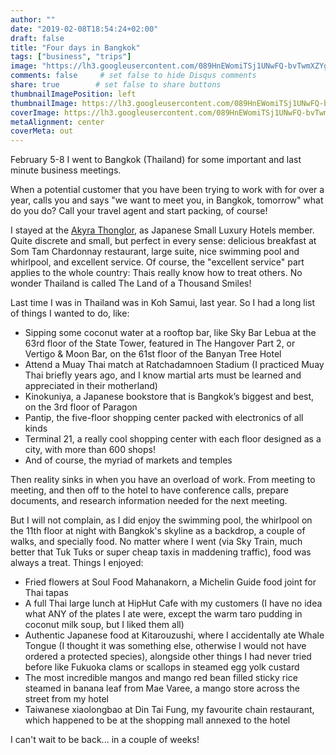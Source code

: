 ```yaml
---
author: ""
date: "2019-02-08T18:54:24+02:00"
draft: false
title: "Four days in Bangkok"
tags: ["business", "trips"]
image: "https://lh3.googleusercontent.com/089HnEWomiTSj1UNwFQ-bvTwmXZYg-oB5w7f96AeNglrye8QyAZdsvuBUfU--_env5PGd_ARuF-WPGQFBCmelOKZJKLlX6UsQqKsaM7WXST-fepx3zNIbLfzh5gq2CPFqWTQ8aZYXc0=w1920-h1080"
comments: false     # set false to hide Disqus comments
share: true        # set false to share buttons
thumbnailImagePosition: left
thumbnailImage: https://lh3.googleusercontent.com/089HnEWomiTSj1UNwFQ-bvTwmXZYg-oB5w7f96AeNglrye8QyAZdsvuBUfU--_env5PGd_ARuF-WPGQFBCmelOKZJKLlX6UsQqKsaM7WXST-fepx3zNIbLfzh5gq2CPFqWTQ8aZYXc0=w1920-h1080
coverImage: https://lh3.googleusercontent.com/089HnEWomiTSj1UNwFQ-bvTwmXZYg-oB5w7f96AeNglrye8QyAZdsvuBUfU--_env5PGd_ARuF-WPGQFBCmelOKZJKLlX6UsQqKsaM7WXST-fepx3zNIbLfzh5gq2CPFqWTQ8aZYXc0=w1920-h1080
metaAlignment: center
coverMeta: out
---
```


February 5-8 I went to Bangkok (Thailand) for some important and last minute business meetings.

<!--more-->

When a potential customer that you have been trying to work with for over a year, calls you and says "we want to meet you, in Bangkok, tomorrow" what do you do? Call your travel agent and start packing, of course!

I stayed at the [Akyra Thonglor](https://), as Japanese Small Luxury Hotels member. Quite discrete and small, but perfect in every sense: delicious breakfast at Som Tam Chardonnay restaurant, large suite, nice swimming pool and whirlpool, and excellent service. Of course, the "excellent service" part applies to the whole country: Thais really know how to treat others. No wonder Thailand is called The Land of a Thousand Smiles!

Last time I was in Thailand was in Koh Samui, last year. So I had a long list of things I wanted to do, like:

* Sipping some coconut water at a rooftop bar, like Sky Bar Lebua at the 63rd floor of the State Tower, featured in The Hangover Part 2, or Vertigo & Moon Bar, on the 61st floor of the Banyan Tree Hotel
* Attend a Muay Thai match at Ratchadamnoen Stadium (I practiced Muay Thai briefly years ago, and I know martial arts must be learned and appreciated in their motherland)
* Kinokuniya, a Japanese bookstore that is Bangkok’s biggest and best, on the 3rd floor of Paragon
* Pantip, the five-floor shopping center packed with electronics of all kinds
* Terminal 21, a really cool shopping center with each floor designed as a city, with more than 600 shops!
* And of course, the myriad of markets and temples

Then reality sinks in when you have an overload of work. From meeting to meeting, and then off to the hotel to have conference calls, prepare documents, and research information needed for the next meeting.

But I will not complain, as I did enjoy the swimming pool, the whirlpool on the 11th floor at night with Bangkok's skyline as a backdrop, a couple of walks, and specially food. No matter where I went (via Sky Train, much better that Tuk Tuks or super cheap taxis in maddening traffic), food was always a treat. Things I enjoyed:

* Fried flowers at Soul Food Mahanakorn, a Michelin Guide food joint for Thai tapas
* A full Thai large lunch at HipHut Cafe with my customers (I have no idea what ANY of the plates I ate were, except the warm taro pudding in coconut milk soup, but I liked them all)
* Authentic Japanese food at Kitarouzushi, where I accidentally ate Whale Tongue (I thought it was something else, otherwise I would not have ordered a protected species), alongside other things I had never tried before like Fukuoka clams or scallops in steamed egg yolk custard
* The most incredible mangos and mango red bean filled sticky rice steamed in banana leaf from Mae Varee, a mango store across the street from my hotel
* Taiwanese xiaolongbao at Din Tai Fung, my favourite chain restaurant, which happened to be at the shopping mall annexed to the hotel

I can't wait to be back... in a couple of weeks!

<script src="https://cdn.jsdelivr.net/npm/publicalbum@latest/dist/pa-embed-player.min.js" async></script>
<div class="pa-embed-player" style="width:100%; height:480px; display:none;"
  data-link="https://photos.app.goo.gl/U97meyvbjx9pt1zp6"
  data-title="80 new photos by Jorge Cortell">
  <img data-src="https://lh3.googleusercontent.com/utq2fQBpY_DNKifLPVkcZ0nTLYyGpayD5kNj8wqrypOfWhyGm7FtdvVvd8KPQvfZjkVv-FapWolLzEilYoABtpDR3hRZxGnvz79uMSLM73KpDrfhl3m8_BP0lDpDOKg6RYSLnioROtE=w1920-h1080" src="" alt="" />
  <img data-src="https://lh3.googleusercontent.com/cxLrCK20gelVVhx0cGSSHCyU1hru8r3RZ4FUXa0Dy9HoIq_IZcW9CieCfkIwebqTr9rJ7uAG-5_F2hiemCVuRxY1mm0Uia4qmxITQQPD-vPrsVyl9ir_6jPS5Lj8ItRj6BBMjEhZufo=w1920-h1080" src="" alt="" />
  <img data-src="https://lh3.googleusercontent.com/nc-G_-eK6OXwge51uIZ0NYK09XPamJp0MmL9NFwizhl12K99RG5DKOGbAJXmF_GqoYSEWOYc--b1fPTI53xa1toa0bVl2krMzKbivX1qoXh0vVf2kIx72JZ0Cy0byHcm9D_Wm4aBo9g=w1920-h1080" src="" alt="" />
  <img data-src="https://lh3.googleusercontent.com/uYz0AHtdbnTIvmW8ucU0ztESYUrXCRfVV8qswi95T8lwhyKKeJ9sOSQMpMb0_xF9YJrncNRnY7zh5_EIsWP9gU3zFIoCsquMqxTup6eUJVP2jLS6PDrfgU70Rr6Gc9JvDv-CA0UVKac=w1920-h1080" src="" alt="" />
  <img data-src="https://lh3.googleusercontent.com/d2NaLg6-0uIgozB5sNHlIUaj_y6zKuGODUGFQSXsh0_lMa9eXHcuLB_HI54WoSmubrvYG3UuAXJpAkZP09qaiZOAIwg0W0M4P6lFaIjvDrH1Ih6DoRDWnkJJ6ZSmY58Q1reFC94_7x8=w1920-h1080" src="" alt="" />
  <img data-src="https://lh3.googleusercontent.com/1FqFLbLN5Bnmn-DemU_zIr0aas5y7IXJEF8CyQT8Wwx3TberEPLYJzmLsvwg5iPBEi4gREv-VSZ5EONIUSw8ImZNJTeLMOlnpUS01dW7g3MuovTU5G0TxhjqV3F61mFZ2skWcp_sRZk=w1920-h1080" src="" alt="" />
  <img data-src="https://lh3.googleusercontent.com/WDg86kevAtyAUn-jcPzqxkBLL1zJlwwQ9ZM2DjJLr-0lDWKm9jDEEggDSAT_5TlRkNqum4Ws_lKNzpWofIVGG2Rp2mPrf6sp7xy_BlnGy29MU97XS4FD29aLfsd-grFk_4jlYO3JFfs=w1920-h1080" src="" alt="" />
  <img data-src="https://lh3.googleusercontent.com/Vr3wolOdHpaVhtSsoxDzhmTfM99OGP9Ip3yduvOo6Ehpk1zoMCdpgWrtSt7JiSGcw_FH6Rxx66NmLiR31sU5XQDf7siK8M3gDqv4M4xVYBb31gP_6QHDAQnrlmtqyzZuN6m710DI5fw=w1920-h1080" src="" alt="" />
  <img data-src="https://lh3.googleusercontent.com/hf2iXWmISIZ-J2lLANYtuLMek79rnEXJY_eb9s8EJ7guNh6OLlEIMbpt-vNfC45tFVZGYJTTOo7V-K3eEs-TU1g-lJ0me_fly3YEs24d7DDTFNBQHOoFGWKJuPVRK5UbppPuW4j1x-0=w1920-h1080" src="" alt="" />
  <img data-src="https://lh3.googleusercontent.com/5uuoWe1bEDmz2kFD6GFpWFiTn_7hgvV-bR-jzT2pIl3mKO0xhty05khBwSFf43ApxnAVC60bZraBSuYhueLVgS-hnpr1gGdJ_xgVQAyASa-kXS-JkNFlLg5Nr62NYqrLAIQfDMBE3Yk=w1920-h1080" src="" alt="" />
  <img data-src="https://lh3.googleusercontent.com/tSaK1SiTLBJfd4VhkxHCrjW7VsbQoXf-SsABicPD1Ojzg-0NXUMxzF4R5n9AGMd6stKdPz9JhZ6umECPdHo8S7FW_KJvmU_Bj6AEb4-gCQa5iLBYjE0vcC9hP93F2UTh0_rsKaC5F4w=w1920-h1080" src="" alt="" />
  <img data-src="https://lh3.googleusercontent.com/jaH5JCUtLbZXa3tGGz_Pik2evAvYGQ4iypu4WauaCwXWf2a6Ujmbn2gjaKddagPr1LbeG4PH6GOmE-NutfqrqndlwbzLu11dwWbYLwRYuizuK9RamJtjl4O1hShfK1eaWZB1bvWxfAo=w1920-h1080" src="" alt="" />
  <img data-src="https://lh3.googleusercontent.com/fQ-tZX5clDVaLHxneB4sn_ADSdC2CDFSZAdKoB5gQCg-YRjxwGa581c4_Jq2IXvXLWWZPjsYE587P96GDWcH5SGCIITWeY27JTPeJLY8hEJneQLuSCK1TQXy3384aDwAgeTf24mLZjw=w1920-h1080" src="" alt="" />
  <img data-src="https://lh3.googleusercontent.com/_Kg8DMol7G21EupfLlm8VSolfAGgLL1praPBkzBzvd9dfEQpttME2Wd_3sjco2ZQZwL8WFV0KfQm5lFn6yCwbhWlcRZtL9iKnbIyyGTCTHi5CzjSlkCOYYHUSyXgYymqTUfGYYPUZWQ=w1920-h1080" src="" alt="" />
  <img data-src="https://lh3.googleusercontent.com/zWGoy8Bt8eGfS7ZPKH2OrRN6qEyf8pL8VhpPyN_T21nkWUG4i3A2kfRIkP2X84aftrYnt5DnEvAXKTjB5uW3yv4yLvoY6SqoX_TpiJK3ZtE8zGhs_H86buDFvJYDQ3UCwiz6Ilmssnc=w1920-h1080" src="" alt="" />
  <img data-src="https://lh3.googleusercontent.com/27ZKwomd0IyxXEsJ8j64ZenB3_PWu7sBzlyU6XdBNuj1R4XxkFQpjMyTfBImd3VZ_HWka-cH7SOl6Qo7C_9qarYkn32Fl_AKkHWoOTn45U0PZAxFTwjT9BI1076U8j7nCb2kv5MnTzM=w1920-h1080" src="" alt="" />
  <img data-src="https://lh3.googleusercontent.com/Wo134Ra02WMgaZA_gnRLqasnmour8LwpF4vm-3HmsRocQInaPrLy1qIPt8R8K5kmx-LM5u484ffIsHqtZzkDV_XLE_WP6aDm7RJBudY9D7VQQr25wnWfgcezhvUySvQtPUUh4_JZ_ms=w1920-h1080" src="" alt="" />
  <img data-src="https://lh3.googleusercontent.com/GWV8NFFH7-NAFmsNlyo9qyW0OcHAo1EKs_ClMOAt48gADSfOSqAuQVK3nZacerwMcXSBY2thjyYwNuENYHlBNY1vs-UX2A8aok-b3FphX0JDJbN7_KDwmnc_U1g7X1ttyO7DGM_ZDw4=w1920-h1080" src="" alt="" />
  <img data-src="https://lh3.googleusercontent.com/E9lCXXWNt2RbZZXgKKiIHiWrGGKABg7D28Zn6Mr-Zvd-ocmCbChxPUMcUWsFI_X2nRg8p8cApepZ7tjbvPN2uAletaL-28OXWle9a0mENsBMAQDZQmAWjU9uKft6cxXbzag54sqzpuw=w1920-h1080" src="" alt="" />
  <img data-src="https://lh3.googleusercontent.com/_WiGFqw1cbpCpPj8E5vWES3vrVt5XW1bI6TRn_kt6x0Rs_91ox0ThKmuVgIuJ8pChOE_7Mt11cGl23W64rW38APgprNjSrU2-UcEjcZ08l_o20RkAa16lnBYExMtCUjKu6VGo8zz77U=w1920-h1080" src="" alt="" />
  <img data-src="https://lh3.googleusercontent.com/Xo675NoKuwi6N3rbY9UQiUCVptQH1_pHqHDsvBi_zoODRBQEXT_ZdmuxDTU8cn9BdKIBolZD88bj8dICHiUDVoAjyC3MbHj4f_0-G5fVsqatY4aLf9PHnC3XQC1uZ-Zdz0xp94gJelI=w1920-h1080" src="" alt="" />
  <img data-src="https://lh3.googleusercontent.com/UJTDCt8kplxgyUhW1vfVEKxOwEhs2ekkejpCfE3wyIUZYSaWl53GBruDPJyexI-cBOB298wD9OwFBxV-dqLWaFBajsB69pts2-0342my2Bveaop6ijJmxyqYbbqyLFm1bwAQbcGk8sE=w1920-h1080" src="" alt="" />
  <img data-src="https://lh3.googleusercontent.com/9auWHCQasGAEBNdJsabd8sV4kJc9nRMPYCXv-OQkieOP1zWPwTVjjwqshZU8kTnpgLWecqAEaYCikhITUtpncR9abdd-blRiL591dAe1TK6N4TD8d_6Y_vP299mXKY0dl27rCn299yw=w1920-h1080" src="" alt="" />
  <img data-src="https://lh3.googleusercontent.com/4zg4XMX7od9mC5pTYz6-jtSvztEWYVoeD6P2vNasoQhKJSf99ENEnfsug7RhPQSVLD7PA-S8Qrsrql_u58ym4eO7V7hEhQyXTWYUIAdjw9bzHJQtpWo4PmJWlEaAQ23Z-dwAvGfY3gA=w1920-h1080" src="" alt="" />
  <img data-src="https://lh3.googleusercontent.com/yrAVo-1C-0qSLmyH-RFS15Xa8lJrxfoOWmHDjlRzg81VZwn_DoVmzujLw694bSAm7Wq0gmlxweNwWgfkZAohoqU1cCkYDZpxaEQOaalOMYooYfySSPrSZAiYTW9egu-Nwz2NrvGqBjY=w1920-h1080" src="" alt="" />
  <img data-src="https://lh3.googleusercontent.com/bYFAIu_N1sb57Pm6hv8mrEHpYLdbYRRJpQ0mkB_sx5t2UR_BuxmCrx5Gc-bHEs-E8tqbKwUfhn5OqiOuLlv5R7PHhuz-owE9R6zSGN7S3cn_bf3ptjq_sABVXpuIbvCBVswHo5Jnqb8=w1920-h1080" src="" alt="" />
  <img data-src="https://lh3.googleusercontent.com/TOYLwfLbKQLP2meba7KgS50YNsG5ID7eyfaA2C_df1xq3v4-QpmT8DJRWmS6byfPAcfldKwolCe_hqDMF91Vnqw8Bx0ju_blwCdhJmSVd4F_a_xYibgvas9xbvtXrhBI3HiBHAa8DmA=w1920-h1080" src="" alt="" />
  <img data-src="https://lh3.googleusercontent.com/COMYljHeV8Ue5HKUOumPA26C__cdssmWbEbwih7ugFfDOH5_zjpQFwDP009VPYke-eNf3fbWuYErQGOZCf2IyjCNWwGidxnRt8Em2b26TxjFgrhrctmK9AOPTVvSTMLDVPwdtzlWqDc=w1920-h1080" src="" alt="" />
  <img data-src="https://lh3.googleusercontent.com/2CmUIpcDv_8fhl85aj_l7XSvvId4wBkN2myoEnckpRJ5ROTqyjJBiX6nFV4SCVmN_-rUsYpz-lZ5k6GnzDjDUJJRK8pdlqDcOyZz5rubH6jBvd3y_ZYhbu5UDhirKF8pGLorGTf89PE=w1920-h1080" src="" alt="" />
  <img data-src="https://lh3.googleusercontent.com/JrO22jq7SYV0iTsrAsyMR0mxochh2jmdbAfbZf09dutYX0Bz5210YvNmMIFLgUdUTnfVSp3ZEey87r29Z4yO1kc9xC6nvwHyNCf55Hd_dIxZKYuRvHKzYzC6JCyR8DvrvXu_15-UQsc=w1920-h1080" src="" alt="" />
  <img data-src="https://lh3.googleusercontent.com/TCM6gq9giFd0zj6POpfM2_norVnHkvtMEV8bVJoQt9pZsDMLyjVbx6o04calxBpnuSHnwto1i0O8g84WIh_JSPQu_i6xe6o_NjHLzGsGeL3d3M7059brgtEurLxWhhXxqxis3N912ag=w1920-h1080" src="" alt="" />
  <img data-src="https://lh3.googleusercontent.com/boqsS7EVZvulSQgEcwhNYwlN7XwUJDiHMYgvSJjR93oAdoyFOuG-Mf7k7XpamiDVHv_v7B8Tub0t_zK-D7eXTaLF_nAD4f6xdIfOgVfIq79Hk83ryVvUQkNXOb1mU0XTU53H8gNtPUA=w1920-h1080" src="" alt="" />
  <img data-src="https://lh3.googleusercontent.com/G4xjGYanAfcyL10TCLlUDocIKlYKJ3IQu1EAdsAPWLY-4BW2TntNReaZpUbQvHrC3CwUbIeyijXVMZwwAbvnbvrBw74PFjJEvi4GejC0iUjyAaqVudBz6ErN1ByyNTANcQJL7ibfdxE=w1920-h1080" src="" alt="" />
  <img data-src="https://lh3.googleusercontent.com/ZqdmMlCXPWhXYu37d8GStCMahx9IDSOqwWxjHlc9qqIdLGujXKioRLJKgk_CWapjlAsReiiyYXe68TsmJvwfQ0lyiG1LNZNOk3N9G28YBEfSu0BTTX-tRZdOkYbfKtw80lINjdW2Ulg=w1920-h1080" src="" alt="" />
  <img data-src="https://lh3.googleusercontent.com/K3Nsk6fxkc-1s96pg-wTch437ZQCZnu2t1uPpoTep4xpw_GnfI6Hd-wj66PjWkLMpYgyD_qCZthF9mu2f3uDR8zFYIyX64GH95Oc3ykAnt4BqENMsP3v5nU8GQvTQTU0AdEgyh7aFGQ=w1920-h1080" src="" alt="" />
  <img data-src="https://lh3.googleusercontent.com/-4wpd0KCf1op6fk6uciFLTH-ctrdPl7YjtcY62SfKGzK2_HBi_3oLv_VTzRdBDru7wj4CNqwojKyeHhTnIQ3bGt1ijHcvhTO42niL4BMnPPHGNr7NKA6VDB9fi9NDpAdMxDEd5wHnNw=w1920-h1080" src="" alt="" />
  <img data-src="https://lh3.googleusercontent.com/rjq0SmLjal8hofU3wkGXNyd5ZqDrgOQCNHTgV-WBzEAc6Rnxvmf6_mfFWrX5peUDFU8wFDB3pX09O_idYTEUeCEkzVSOcYETRjbKtRz20FUKEsoSrtSvVyk0O7nXVVuoUC9EhVR8OF4=w1920-h1080" src="" alt="" />
  <img data-src="https://lh3.googleusercontent.com/IxavNBjKwaZGegZhfnHqR02HbfmGMWqhfkkQbdNKZxSlYL-k7vU9V33g6MEV_tGkY3yUqGJGuOoIGehaPP50JpXCcjU9S0dfrKx1f_F6NMu5wdFRo7bJTPyU5GVZKkRRBfutTauJQgc=w1920-h1080" src="" alt="" />
  <img data-src="https://lh3.googleusercontent.com/tryEgjflQ8su15Yt11Swip7AphznGV0nBRt75p3JMS9iTWfktjd83nXIYqnUP-Ye8zppmGY6ckiVeahBBlnaBu1RyINIIX32FRsRepLaENgTehM08p-pPSvu6FdQS8DClvC0GmfpTgs=w1920-h1080" src="" alt="" />
  <img data-src="https://lh3.googleusercontent.com/RUNBU-GYzxgx2aETJYWUolm4JCc7fchDcRRNvqUp3e15E8VbseIufkI1kFUstlLZiIUQx78wX3dfShOb_xONv0DDQMV8UUbRPYyZQ4FLCf-ejjU-2ruClhYA9xtoUvg9E_xLORzw5Pk=w1920-h1080" src="" alt="" />
  <img data-src="https://lh3.googleusercontent.com/i9Bpghl8mYCDb2XeWlUNTGeHHZhNi4RHAOdAJJ0VnN4npUwMgJhXeatKeAdHrnoZ8KF7WkuObriAjGYyLC-BnsfyIwEVi4tEy64_y2T9NmsuCaSfszeLMmjmS9pZLYZb1IBfqHEmg0A=w1920-h1080" src="" alt="" />
  <img data-src="https://lh3.googleusercontent.com/gqXvgU860Paat9KqKMqX8AUWGY7a37h8XYbuSRes34UR-YPERtSSf8NqG-vPQ1jfUISnQ3sdQL_0dXiCVrw0IboJwZWhNVN0SJW68_LEs9af7UVKe6xMT9FsZSXs-mtaB_i-__jMoFA=w1920-h1080" src="" alt="" />
  <img data-src="https://lh3.googleusercontent.com/EtyL5XqyGeIKWcbQtTcZ4mfzt642bM9kEcprESU6j2Lt1CkT4mmRfaTiK2iAcC_nK6QoGjusi4LxFBYdyiiqSpzZh3-_kd1eyz28bnK5j-Qto096LcEVf3qrAqt0QQDdqKJADMqJv6w=w1920-h1080" src="" alt="" />
  <img data-src="https://lh3.googleusercontent.com/--Jkn50t7c81qw8Bmw0k7kNHtDyp7POiHRQFtPfEYt4XtNWxQ0iKLK-OBiAvgzdpHyN628oZX5zGPikRejpjU9BoT92cEW12GKSCryNkF4uDETipbOxr8RpT78t9WRtdFD7h1TDYRqA=w1920-h1080" src="" alt="" />
  <img data-src="https://lh3.googleusercontent.com/CV9DnoNUeeflauRUXLBP8nRYXZqdaZ1RzNqNwDpkOLlL887na_qcQn1TSPCZW2xCpU2it2KIZJGiIr2G0tGWr2v4288TZJ9XcdbHNq9Gv2Zl1r5AUB8HAryAbkHOOX9HVvL1eJDVlMc=w1920-h1080" src="" alt="" />
  <img data-src="https://lh3.googleusercontent.com/qsQuoQuPQJB4r3Smo8KBSfytdWuMMuxTNf0ffnx5eKMEfxrGvxEayz09PC6cztJKkQtdWwztcZBGayiKmTlcX06wWN6lrnMhPxp5jdCNICmCUChsMlCpKZMqalmgrqMoJqTrQPqx8kg=w1920-h1080" src="" alt="" />
  <img data-src="https://lh3.googleusercontent.com/KicBLl2lnDy4-OJD2_0aNpKyXlSjSgCxRQtHkA6nf8WTlJkmM8lJ-QK2F9U_NEavTOccoaseKIdLIYmY9D8bPZrHxh69a5E2WETu_Yv2sIEmohmigRkQxWnQRHhKD4OF1vwrDcfzNI8=w1920-h1080" src="" alt="" />
  <img data-src="https://lh3.googleusercontent.com/R-SCSTWYG4MXeqx10hvHttG2-LD_N6mCXgcUu9CWSMVSAcJfelrIUIIf6-9JiL8M47rSlZDNsPyoPcaH9NHRu8ztkfCYKqp5hjmTd12YedQOxKgDz-i83CBXFwUIVPJ1bQtBkvKwTM0=w1920-h1080" src="" alt="" />
  <img data-src="https://lh3.googleusercontent.com/0dWiXWMTgD-DdoCeIZPTc1Pm6oEhC6j6dCqc9vtzDvm_Fos-QzsKWYJnPQ5E6qEzfG0e3CAS_qa6Gb4ia6r2VeXWkAFgL_oZffHBW_XTD6BCIwQf9UjkKw9ZPvvj8TQ5zbinhgQMTpQ=w1920-h1080" src="" alt="" />
  <img data-src="https://lh3.googleusercontent.com/QD7ccP_h0cJPbXMQf2_KthyOn50tisC5csAVaFslIycdFyR2Gz4Xh8br2pDAZI5ScwjrdqfzCy2oDlZzoMYHL-N2YW-9Qeesbwr-EqpdluncoSNtupkVBJQ-s5ddDgr4p2_FhuUBqiI=w1920-h1080" src="" alt="" />
  <img data-src="https://lh3.googleusercontent.com/LR7qnmrwOmAPgC13jJdPR5PucQ4EVii3IA5x561rR5kkNHALQeXwUMp5RgVDsv9HOCX5rCPlOVe0ko4x_9ppI7pMuDTqva-cd3TDHmeafc_IsNFxuKOnDd0y_-3o-b7gCN11JS-2Vjg=w1920-h1080" src="" alt="" />
  <img data-src="https://lh3.googleusercontent.com/7uPc-RZRW-eARC9gfLTvgU8jkY7oIvc2Xqb8MYGZAHKbHCHAYEh3-2XzlwI1ONIQfhmUYMqzeMSyTa9dGLTDCLfb6LOv3JsO-kV0xV3hM23KQE_C_J49gRQo_Vohr-dmR33tNCKBnl8=w1920-h1080" src="" alt="" />
  <img data-src="https://lh3.googleusercontent.com/_CuiVCZWoqFg2iY5SghxjFtUg1tV8ah-_HxWuGElkkpXx1HA1algWOzBgqAu8k6Id9WeLlaTE8mtJZXeWloiJByIgwBrfqHDgJ8G6R6wutEAEDg1b09o_zBLihwGDoIIsNk7t4WjJbs=w1920-h1080" src="" alt="" />
  <img data-src="https://lh3.googleusercontent.com/KgzaNh5SUMFzcVDPDXU6_hBdSOv67xHpLuzKECSQdcc31vlyaJAQPoMHTXbIDIyRc--JQI8sXnS3MHrauVylF5qmV80khQS3tMeGIS3ee-V6ujOhp6YeWTbSKkB2KnrLMVpRtKqiNbs=w1920-h1080" src="" alt="" />
  <img data-src="https://lh3.googleusercontent.com/awgbBywGpZEVD1mGYHcJflxi-lWLEKmESuUdLrleTQGefRuNAjP8b54Xw7mX3WwVgSANbGd61zkCN4VSO4ks4W_b-tx-lZ7AyDiTlMz-WasMN5ANDp2DQpVWkpFXZHRdvsC2u4a7B4M=w1920-h1080" src="" alt="" />
  <img data-src="https://lh3.googleusercontent.com/AzpnOKjQUjQ0TtzXCQ4CI1JE66jTaRi4AwwOwgb-nUGHlDKyAUh5iT9tuZbQFDTASjbDajCKb0Kgu5_vahVpYIj1VFbAnSiXOA3GTasRzS_gC6cNdpC4b6jpI5ebCxD7QmIy3baegVw=w1920-h1080" src="" alt="" />
  <img data-src="https://lh3.googleusercontent.com/GqbuNS6-8_R69fX0Eg7K3Bi2_Fi296gSAszor18sgUq0ThgcQx9Bc5F3trjkree1p7H4pf517BV51_-u0DrpP8bJ_GtECP3uSRqx-pQ761DnXdQf9tA8FchZYOhQIu7tS3_qJxjkDxg=w1920-h1080" src="" alt="" />
  <img data-src="https://lh3.googleusercontent.com/JsUpuaRQz7pNx69Z_l1EWgL2yGi9oMCQ7d1j20v1i5emdU2y9YWq__gEuMnwmX9zTOlHj7hHZu158Mprtlht9tuNaVt-4RTy0FxAYOpXuzyOPK17Sh4WKLTluAyS90Qc_N440ApsGeg=w1920-h1080" src="" alt="" />
  <img data-src="https://lh3.googleusercontent.com/Wa6toGg-s9bNdaGFVlxE3roJTDDQDS4Gfjz0YmUAhvtcGzLW67fpUlryZyAzgFxIRSCxQU47fan12OPynbLQQtNnFjH-MzOZ7K1G7W-zuAN3mauBM4imAdZlHTYWGaqRSUIMOiMMts0=w1920-h1080" src="" alt="" />
  <img data-src="https://lh3.googleusercontent.com/D1RNVE4As6TQk5bl1RbZlpSfOClyQ-ewdbRgygn0DIyRtfAQq3KBkWOdwZrYditrA25DZDN4QOc-A7p8uqaQJbZnqQykoFm1BoHxZx7UpmUK8UoYCKX8lM58_OjKHqy2zu-UmQsvN5o=w1920-h1080" src="" alt="" />
  <img data-src="https://lh3.googleusercontent.com/TCxksnQFtmK3605YgQlr9RuHce0yCrvgvTr2hQdFKyEebpcbaaptW_158FJVtCzWFzUOAW1RTViI9S1f_NPfrqDShH_V1BvbPAs61qYPG-UFka-la8TjQ0eujqyt-ybE-B8WxioDP3s=w1920-h1080" src="" alt="" />
  <img data-src="https://lh3.googleusercontent.com/QuNd2S_3nQGoyZp6EsSTVoyMKIzROZXOOrlBBsSbfWAZuSP3i75-rAEKanaeKwYoeERy80X0ZTv5O-a9tV2QxC2FsoUmGlMOnKSAyyPs7fiKZ9lSJS47_xKpYjdTjPRTFBR5vkROgVs=w1920-h1080" src="" alt="" />
  <img data-src="https://lh3.googleusercontent.com/BSpKnNFJv28dCOVeUjcYYedAxHKvWRTbJpRkfZfLCYL7HYKo_MoFcpTd4UkwLTjvr-RtoT6ZuKmrEpBhqCfYUbMh2Pma7DI6pJIrxdf1LCr7eEHvc6IDQxCDmqYf_rm2R081WZiryf0=w1920-h1080" src="" alt="" />
  <img data-src="https://lh3.googleusercontent.com/CwBzqWqhx1NG0Wte_XHye0ELltOc18FxZxbx9irDzLMxdtaRDoGfELZYF2nU12hrUjqi0TaFxP2qKA7nfjAHuCYX_faR5U4lHkiRDUWbPbZRo4aITUHaaX9lauO9EkZ7bEhD0RJdcd0=w1920-h1080" src="" alt="" />
  <img data-src="https://lh3.googleusercontent.com/kU0u8NGg_1M60uEkKNoOtlvVfdmSlHxXbnpHbTRhd8PZHtp4tBb2PID_Bbofi0vXZEGFZtHHbTjyYJRmJJwjgwu2MYLr84UFZsFFpRcvbnRrvw3xp5M7v9xS6tFlLTpnQukVfPTP3rc=w1920-h1080" src="" alt="" />
  <img data-src="https://lh3.googleusercontent.com/OR00anKdpBD9NkaIZXciIYUrXKw1VSWJCJrHd2iBwlkR-SmC4fRAQomX0kqe80GW2086iAeLdGpsH1Sry6CqCiiV1MhlbOdWaoDJ6kuKH1tgoUOi5dIKKOOyFSv5NyafS6wSZcQ8ZRI=w1920-h1080" src="" alt="" />
  <img data-src="https://lh3.googleusercontent.com/u6UcjPTEE7Ldz8-PcKELFp1ooLYjj-jL5XryHXXJz4ZMEJx78Wlk7G3JVYRBTOz0uwxc0XCKffAaktgrIqgGjhH_ovblBnS35hIXuqypNxonVZiLmrh6qOXuC-DskeOXkU1LOPp3hto=w1920-h1080" src="" alt="" />
  <img data-src="https://lh3.googleusercontent.com/474J6oqhscZbzeNBuT8rXyyIk9-km6yRdH9z-GknH1Xhrga6yvDABO78f7O4N_nuilH5Zpr4djuarNq3IiR4ZXInSRxdoI-zYvP8e-XpgJGWjBGQ6Ux45zn3bcsi5E4XsY0Q70rTetU=w1920-h1080" src="" alt="" />
  <img data-src="https://lh3.googleusercontent.com/8NSOnQX3svZkFcxnHRQljcb3YMU_FAFUjBC0m5nqHOF-u6OCWNbWb8ho1EvUseJ7Cz3EK1ACOhqB47M0u-ZaGIc0JJB9WpeSY2gz-dwtsPjOchNf9h9iUuvswlssr9RQ4HGmDvLEBUc=w1920-h1080" src="" alt="" />
  <img data-src="https://lh3.googleusercontent.com/DSM1m0MboPiuake4PFfZaaqL_b2E5S-Xv7M4kkJn8yWweWBuZq3QogfFLJe9qNAZ3IpzMgRd8wvVpHjBKyc-TKTYaXyvWWMT21uaQqco6dpeZbDt2K20BWRnY7CJR_Bw4OcdhP1ySrk=w1920-h1080" src="" alt="" />
  <img data-src="https://lh3.googleusercontent.com/_G-vWr7riUwtEC4ZUKk_4092ybBXshHCLMaU5hKjSkDZr2ZcnyR7WU42d0guUlObEr1SVyg5FmEjk_DHZiDuXZMlN6v5ulSUlVMK851Yy_E4Oi60surakkZj9WyuuN_M4sZG2K0VGsI=w1920-h1080" src="" alt="" />
  <img data-src="https://lh3.googleusercontent.com/ecgOjOa4z7oYyu0B15fJM8Pm_NYAPRa2G_V0ES7nadYn9bGIfLp-SGp_GGl8_9CXWodr_LeVOYBx2FgBYE7uFoCmYyCniApw950ZnPvs9CDEJxEQnZN6TYCVbcBHo8cxvS6yR8DMymo=w1920-h1080" src="" alt="" />
  <img data-src="https://lh3.googleusercontent.com/K9oyRN5PhKZFE9eXWDz3b31XFFBEZ4IAvsdaMiLeq9Xje4gDIXFVFaoCoIcjLKWAJRQlUzpgQbtrI-w7bWPAPfX7n9-DWsQuCg-toTPr1k4iY15vEtt6fqZlx84XvEgJXGRaKiy5Giw=w1920-h1080" src="" alt="" />
  <img data-src="https://lh3.googleusercontent.com/mOSS0S5Vw3yy-T92bweqoLMm2g2yYKUyl57-JvgK0mH1eH_7G08-cvr93z6LIS8MqF5tZ-iNIRSKgvX1Ruci0-82cgGzHsQE7vaesd8ojVne5nNTyrgISdwfa4HjTWBDHY5jYqY0t4I=w1920-h1080" src="" alt="" />
  <img data-src="https://lh3.googleusercontent.com/pNnbKlhCRVKQ4viq0lmKFP8W00mYqV0T1irnoPLWlMx-PjG2EAUCbFhBBt1c-Cj1t7Ug7Ja5LUPdjPb_f3bHTBj7AsD7X21eDjNeEFIh8_1yeFSt279ivzWFRYbBJU9lkCwZuP-Qom4=w1920-h1080" src="" alt="" />
  <img data-src="https://lh3.googleusercontent.com/Di-MAu4fDwJR4cdNCo9MqgtBUHJD2-OtO3uLq14wMFaJAulw-EHMsl_Vce6lNBobaOE1utGOJeHtGSo47Pk17ARsBlytpP4ANrhFMIcO_kJGyPRUHSd_uhBGY4jwk3_h0uBrQu9jhZ8=w1920-h1080" src="" alt="" />
  <img data-src="https://lh3.googleusercontent.com/eypYazaxlM8zUADeKSRlvThnHFQpv0cDBpwDDV57R5TwRZDJ3GH6h_X8iH5_j8gSBoWJoInvALEM6asCeRZmDFB3YO_d5A7nbVi6a6CbeiYQZTIl4NTp8PPeBu_thMpFbrWP8qrHah8=w1920-h1080" src="" alt="" />
  <img data-src="https://lh3.googleusercontent.com/NFLbiRpxr7wzMAFFsQl0GSX_cAAMkyRBF9pwt2oifcUcbQFLHstUEK_S1c49hApzRm-bUc96ijvXGVGic4gntDosNXzbA4zFKDolqvE5lQrg4oYmMVOhJripu2v01i7XpNIzpUyxhlc=w1920-h1080" src="" alt="" />
  <img data-src="https://lh3.googleusercontent.com/GIRhEKLD5JsDfnff2_tCK08b2qvj7_PijyVsquEnDdJitaKzWIE7edd3cHUX9kZLLkki1JxzuOITp0zNTlNk_tvf94w8mM73mvHVzRe8iZRLy_njk7349h5mnIfQ8tTCxaMTY5K_FbU=w1920-h1080" src="" alt="" />
  <img data-src="https://lh3.googleusercontent.com/GImoYHO56AkNuuqzFeI-zX0Efpa8BmZL82492Xby96BF4IJbuzAkxK9n3bdZfirbKwcg2DaHtsD3YnwHhge3mxiOyoYLHoR0AOkZ2hEzoVgjhr2vqKzNUHxvuEpE4b0PWhU0mg987gQ=w1920-h1080" src="" alt="" />
</div>
